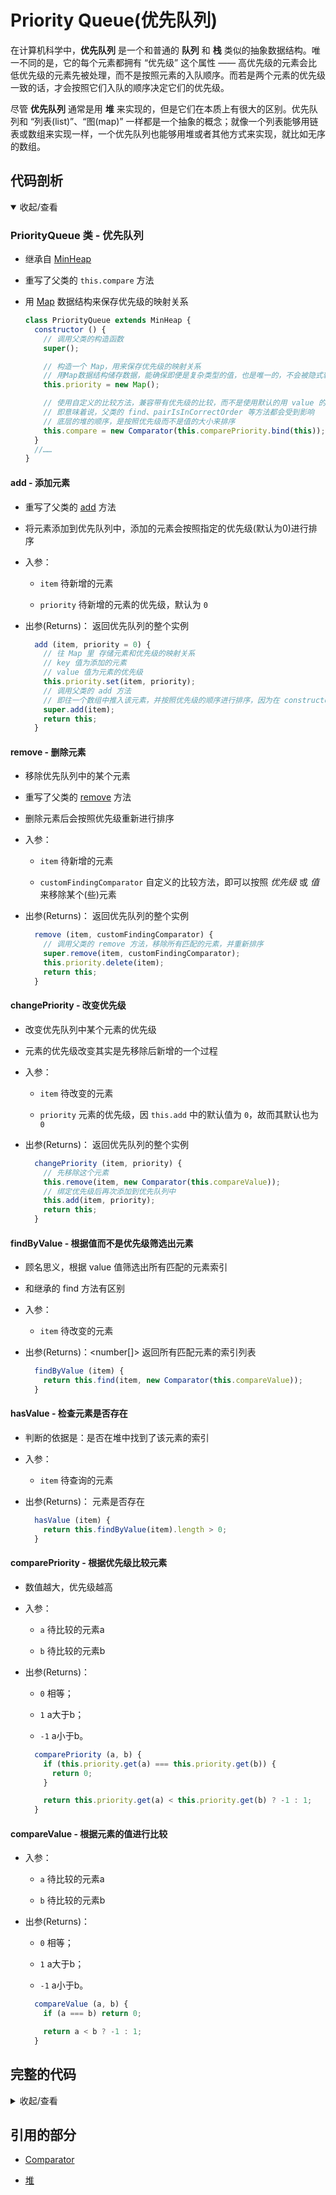 # Priority Queue(优先队列)
在计算机科学中，**优先队列** 是一个和普通的 **队列** 和 **栈** 类似的抽象数据结构。唯一不同的是，它的每个元素都拥有 “优先级” 这个属性 —— 高优先级的元素会比低优先级的元素先被处理，而不是按照元素的入队顺序。而若是两个元素的优先级一致的话，才会按照它们入队的顺序决定它们的优先级。

尽管 **优先队列** 通常是用 **堆** 来实现的，但是它们在本质上有很大的区别。优先队列和 “列表(list)”、“图(map)” 一样都是一个抽象的概念；就像一个列表能够用链表或数组来实现一样，一个优先队列也能够用堆或者其他方式来实现，就比如无序的数组。

## 代码剖析
<details open>
<summary>收起/查看</summary>

### PriorityQueue 类 - 优先队列
- 继承自 [MinHeap](https://github.com/BobbyLH/ReadingNotes---JS-Algorithms/blob/master/data-structures/Heap.md#minheap-%E7%B1%BB---%E5%B0%8F%E5%A0%86)

- 重写了父类的 `this.compare` 方法

- 用 [Map](https://developer.mozilla.org/en-US/docs/Web/JavaScript/Reference/Global_Objects/Map) 数据结构来保存优先级的映射关系

  ```js
  class PriorityQueue extends MinHeap {
    constructor () {
      // 调用父类的构造函数
      super();

      // 构造一个 Map，用来保存优先级的映射关系
      // 用Map数据结构储存数据，能确保即便是复杂类型的值，也是唯一的，不会被隐式转换
      this.priority = new Map();

      // 使用自定义的比较方法，兼容带有优先级的比较，而不是使用默认的用 value 的大小来进行比较
      // 即意味着说，父类的 find、pairIsInCorrectOrder 等方法都会受到影响
      // 底层的堆的顺序，是按照优先级而不是值的大小来排序
      this.compare = new Comparator(this.comparePriority.bind(this));
    }
    //……
  }
  ```

#### add - 添加元素
- 重写了父类的 [add](https://github.com/BobbyLH/ReadingNotes---JS-Algorithms/blob/master/data-structures/Heap.md#add---%E6%B7%BB%E5%8A%A0%E8%8A%82%E7%82%B9%E5%88%B0%E5%A0%86%E4%B8%AD) 方法

- 将元素添加到优先队列中，添加的元素会按照指定的优先级(默认为0)进行排序

- 入参：
    - `item` <any> 待新增的元素

    - `priority` <number> 待新增的元素的优先级，默认为 `0`

- 出参(Returns)：<PriorityQueue> 返回优先队列的整个实例

  ```js
    add (item, priority = 0) {
      // 往 Map 里 存储元素和优先级的映射关系
      // key 值为添加的元素
      // value 值为元素的优先级
      this.priority.set(item, priority);
      // 调用父类的 add 方法
      // 即往一个数组中推入该元素，并按照优先级的顺序进行排序，因为在 constructor 里面已经重新了 this.compare
      super.add(item);
      return this;
    }
  ```

#### remove - 删除元素
- 移除优先队列中的某个元素

- 重写了父类的 [remove](https://github.com/BobbyLH/ReadingNotes---JS-Algorithms/blob/master/data-structures/Heap.md#remove---%E6%A0%B9%E6%8D%AE%E4%BC%A0%E5%85%A5%E7%9A%84%E8%8A%82%E7%82%B9%E5%88%A0%E9%99%A4%E5%85%B6%E5%9C%A8%E5%A0%86%E4%B8%AD%E6%89%80%E5%AF%B9%E5%BA%94%E7%9A%84%E5%85%A8%E9%83%A8%E8%8A%82%E7%82%B9) 方法

- 删除元素后会按照优先级重新进行排序

- 入参：
    - `item` <any> 待新增的元素

    - `customFindingComparator` <Comparator> 自定义的比较方法，即可以按照 *优先级* 或 *值* 来移除某个(些)元素

- 出参(Returns)：<PriorityQueue> 返回优先队列的整个实例

  ```js
    remove (item, customFindingComparator) {
      // 调用父类的 remove 方法，移除所有匹配的元素，并重新排序
      super.remove(item, customFindingComparator);
      this.priority.delete(item);
      return this;
    }
  ```

#### changePriority - 改变优先级
- 改变优先队列中某个元素的优先级

- 元素的优先级改变其实是先移除后新增的一个过程

- 入参：
    - `item` <any> 待改变的元素

    - `priority` <number> 元素的优先级，因 `this.add` 中的默认值为 `0`，故而其默认也为 `0`

- 出参(Returns)：<PriorityQueue> 返回优先队列的整个实例

  ```js
    changePriority (item, priority) {
      // 先移除这个元素
      this.remove(item, new Comparator(this.compareValue));
      // 绑定优先级后再次添加到优先队列中
      this.add(item, priority);
      return this;
    }
  ```

#### findByValue - 根据值而不是优先级筛选出元素
- 顾名思义，根据 value 值筛选出所有匹配的元素索引

- 和继承的 find 方法有区别

- 入参：
    - `item` <any> 待改变的元素

- 出参(Returns)：<number[]> 返回所有匹配元素的索引列表

  ```js
    findByValue (item) {
      return this.find(item, new Comparator(this.compareValue));
    }
  ```

#### hasValue - 检查元素是否存在
- 判断的依据是：是否在堆中找到了该元素的索引

- 入参：
    - `item` <any> 待查询的元素

- 出参(Returns)：<boolean> 元素是否存在

  ```js
    hasValue (item) {
      return this.findByValue(item).length > 0;
    }
  ```

#### comparePriority - 根据优先级比较元素
- 数值越大，优先级越高

- 入参：
    - `a` <any> 待比较的元素a

    - `b` <any> 待比较的元素b

- 出参(Returns)：<number>
    - `0` 相等；

    - `1` a大于b；

    - `-1` a小于b。

  ```js
    comparePriority (a, b) {
      if (this.priority.get(a) === this.priority.get(b)) {
        return 0;
      }

      return this.priority.get(a) < this.priority.get(b) ? -1 : 1;
    }
  ```

#### compareValue - 根据元素的值进行比较
- 入参：
    - `a` <any> 待比较的元素a

    - `b` <any> 待比较的元素b

- 出参(Returns)：<number>
    - `0` 相等；

    - `1` a大于b；

    - `-1` a小于b。

  ```js
    compareValue (a, b) {
      if (a === b) return 0;

      return a < b ? -1 : 1;
    }
  ```
</details>

## 完整的代码
<details>
<summary>收起/查看</summary>

```js
import { MinHeap } from './Heap';
import Comparator from '../../utils/comparator';

export default class PriorityQueue extends MinHeap {
  constructor () {
    super();

    this.priority = new Map();
    this.compare = new Comparator(this.comparePriority.bind(this));
  }

  add (item, priority = 0) {
    this.priority.set(item, priority);
    super.add(item);
    return this;
  }

  remove (item, customFindingComparator) {
    super.remove(item, customFindingComparator);
    this.priority.delete(item);
    return this;
  }

  changePriority (item, priority) {
    this.remove(item, new Comparator(this.compareValue));
    this.add(item, priority);
    return this;
  }

  findByValue (item) {
    return this.find(item, new Comparator(this.compareValue));
  }

  hasValue (item) {
    return this.findByValue(item).length > 0;
  }

  comparePriority (a, b) {
    if (this.priority.get(a) === this.priority.get(b)) {
      return 0;
    }

    return this.priority.get(a) < this.priority.get(b) ? -1 : 1;
  }

  compareValue (a, b) {
    if (a === b) return 0;

    return a < b ? -1 : 1;
  }
}
```
</details>

## 引用的部分
- [Comparator](../utils/comparator.md)

- [堆](./Heap.md)